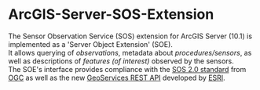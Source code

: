 ArcGIS-Server-SOS-Extension
===========================

The Sensor Observation Service (SOS) extension for ArcGIS Server (10.1) is implemented as a 'Server Object Extension' (SOE).
<br>
It allows querying of <i>observations</i>, metadata about <i>procedures/sensors</i>, as well as descriptions of <i>features (of interest)</i> observed by the sensors.
<br>
The SOE's interface provides compliance with the <a href='http://www.opengeospatial.org/standards/sos'>SOS 2.0 standard</a>
from <a href='http://www.opengeospatial.org'>OGC</a>
as well as the new <a href='http://help.arcgis.com/en/arcgisserver/10.0/apis/rest/index.html'>GeoServices REST API</a> developed by <a href='http://www.esri.com'>ESRI</a>.